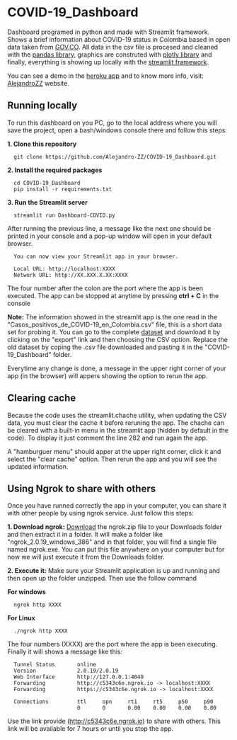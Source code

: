 # COVID-19_Dashboard
Dashboard programed in python and made with Streamlit framework. Shows a brief information about COVID-19 status in Colombia based in open data taken from [GOV.CO](https://www.gov.co/home/). All data in the csv file is procesed and cleaned with the [pandas library](https://pandas.pydata.org/docs/reference/frame.html), graphics are construted with [plotly library](https://plotly.com/python/) and finally, everything is showing up locally with the [streamlit framework](https://docs.streamlit.io/en/stable/api.html).

You can see a demo in the [heroku app](https://alejandrozz-covid-dash.herokuapp.com/) and to know more info, visit: [AlejandroZZ](https://alejandrozz.pythonanywhere.com/dash-covid/) website.

## Running locally
To run this dashboard on you PC, go to the local address where you will save the project, open a bash/windows console there and follow this steps:

**1. Clone this repository** 
      
      git clone https://github.com/Alejandro-ZZ/COVID-19_Dashboard.git

**2. Install the required packages** 
      
      cd COVID-19_Dashboard
      pip install -r requirements.txt

**3. Run the Streamlit server** 
      
      streamlit run Dashboard-COVID.py

   After running the previous line, a message like the next one should be printed in your console and a pop-up window will open in your default browser.

      You can now view your Streamlit app in your browser.

      Local URL: http://localhost:XXXX
      Network URL: http://XX.XXX.X.XX:XXXX

  The four number after the colon are the port where the app is been executed. The app can be stopped at anytime by pressing **ctrl + C** in the console

**Note:**
The information showed in the streamlit app is the one read in the "Casos_positivos_de_COVID-19_en_Colombia.csv" file, this is a short data set for probing it. You can go to the complete [dataset](https://www.datos.gov.co/Salud-y-Protecci-n-Social/Casos-positivos-de-COVID-19-en-Colombia/gt2j-8ykr/data) and download it by clicking on the "export" link and then choosing the CSV option. Replace the old dataset by coping the .csv file downloaded and pasting it in the "COVID-19_Dashboard" folder.

Everytime any change is done, a message in the upper right corner of your app (in the browser) will appers showing the option to rerun the app.

## Clearing cache
Because the code uses the streamlit.chache utility, when updating the CSV data, you must clear the cache it before reruning the app. The chache can be cleared with a built-in menu in the streamlit app (hidden by default in the code). To display it just comment the line 282 and run again the app.

A "hamburguer menu" should apper at the upper right corner, click it and select the "clear cache" option. Then rerun the app and you will see the updated information.

## Using Ngrok to share with others
Once you have runned correctly the app in your computer, you can share it with other people by using ngrok service. Just follow this steps:

**1. Download ngrok:**
[Download](https://ngrok.com/download) the ngrok.zip file to your Downloads folder and then extract it in a folder. It will make a folder like "ngrok_2.0.19_windows_386" and in that folder, you will find a single file named ngrok.exe. You can put this file anywhere on your computer but for now we will just execute it from the Downloads folder. 

**2. Execute it:**
Make sure your Streamlit application is up and running and then open up the folder unzipped. Then use the follow command

**For windows**
 
      ngrok http XXXX
     
**For Linux**

      ./ngrok http XXXX

The four numbers (XXXX) are the port where the app is been executing. Finally it will shows a message like this:

      Tunnel Status       online                                            
      Version             2.0.19/2.0.19                                     
      Web Interface       http://127.0.0.1:4040                             
      Forwarding          http://c5343c6e.ngrok.io -> localhost:XXXX        
      Forwarding          https://c5343c6e.ngrok.io -> localhost:XXXX       

      Connections         ttl     opn     rt1     rt5     p50     p90       
                          0       0       0.00    0.00    0.00    0.00 

Use the link provide (http://c5343c6e.ngrok.io) to share with others. This link will be available for 7 hours or until you stop the app.
